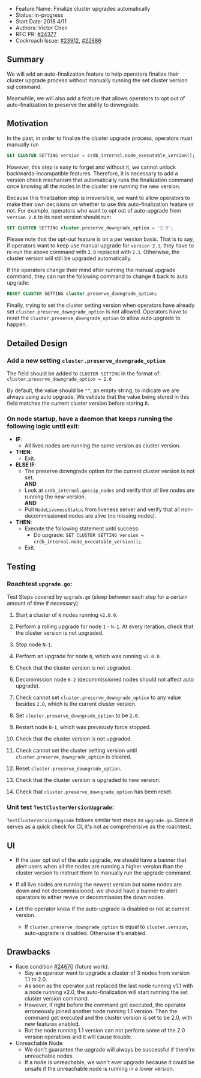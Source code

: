 - Feature Name: Finalize cluster upgrades automatically
- Status: in-progress
- Start Date: 2018 4/11
- Authors: Victor Chen
- RFC PR: [#24377](https://github.com/cockroachdb/cockroach/pull/24377)
- Cockroach Issue:
[#23912](https://github.com/cockroachdb/cockroach/issues/23912),
[#22686](https://github.com/cockroachdb/cockroach/issues/22686)

## Summary

We will add an auto-finalization feature to help operators finalize their
cluster upgrade process without manually running the set cluster version sql
command.

Meanwhile, we will also add a feature that allows operators to opt out of
auto-finalization to preserve the ability to downgrade.


## Motivation
In the past, in order to finalize the cluster upgrade process, operators must
manually run

```sql
SET CLUSTER SETTING version = crdb_internal.node_executable_version();
```

However, this step is easy to forget and without it, we cannot unlock
backwards-incompatible features. Therefore, it is necessary to add a version
check mechanism that automatically runs the finalization command once knowing
all the nodes in the cluster are running the new version.

Because this finalization step is irreversible, we want to allow
operators to make their own decisions on whether to use this auto-finalization
feature or not. For example, operators who want to opt out of auto-upgrade from
`version 2.0` to its next version should run:

```sql
SET CLUSTER SETTING cluster.preserve_downgrade_option = '2.0';
```

Please note that the opt-out feature is on a per version basis. That is to say,
if operators want to keep use manual upgrade for `version 2.1`, they have to
re-run the above command with `2.0` replaced with `2.1`. Otherwise, the cluster
version will still be upgraded automatically.

If the operators change their mind after running the manual upgrade command,
they can run the following command to change it back to auto upgrade:

```sql
RESET CLUSTER SETTING cluster.preserve_downgrade_option;
```

Finally, trying to set the cluster setting version when operators have already
set `cluster.preserve_downgrade_option` is not allowed. Operators have to reset
the `cluster.preserve_downgrade_option` to allow auto upgrade to happen.


## Detailed Design

### Add a new setting `cluster.preserve_downgrade_option`

The field should be added to `CLUSTER SETTING` in the format of:
`cluster.preserve_downgrade_option = 2.0`

By default, the value should be `""`, an empty string, to indicate we are always
using auto upgrade. We validate that the value being stored in this field matches
the current cluster version before storing it.

### On node startup, have a daemon that keeps running the following logic until exit:

- **IF**:
  - All lives nodes are running the same version as cluster version.
- **THEN**:
  - Exit.
- **ELSE IF**:
  - The preserve downgrade option for the current cluster version is not set.
  <br>**AND**
  - Look at `crdb_internal.gossip_nodes` and verify that all live nodes are
  running the new version.
  <br>**AND**
  - Pull `NodeLivenessStatus` from liveness server and verify that all
  non-decommissioned nodes are alive (no missing nodes).
- **THEN**:
  - Execute the following statement until success:
      - Do upgrade: `SET CLUSTER SETTING version = crdb_internal.node_executable_version();`.
  - Exit.


## Testing

### Roachtest `upgrade.go`:

Test Steps covered by `upgrade.go`
(sleep between each step for a certain amount of time if necessary):

1. Start a cluster of `N` nodes running `v2.0.0`.

2. Perform a rolling upgrade for node `1` - `N-1`. At every iteration, check
that the cluster version is not upgraded.

3. Stop node `N-1`.

4. Perform an upgrade for node `N`, which was running `v2.0.0`.

5. Check that the cluster version is not upgraded.

6. Decommission node `N-2` (decommissioned nodes should not affect auto upgrade).

7. Check cannot set `cluster.preserve_downgrade_option` to any value besides
`2.0`, which is the current cluster version.

8. Set `cluster.preserve_downgrade_option` to be `2.0`.

9. Restart node `N-1`, which was previously force stopped.

10. Check that the cluster version is not upgraded.

11. Check cannot set the cluster setting version until `cluster.preserve_downgrade_option`
is cleared.

12. Reset `cluster.preserve_downgrade_option`.

13. Check that the cluster version is upgraded to new version.

14. Check that `cluster.preserve_downgrade_option` has been reset.

### Unit test `TestClusterVersionUpgrade`:

`TestClusterVersionUpgrade` follows similar test steps as `upgrade.go`. Since 
it serves as a quick check for CI, it's not as comprehensive as the roachtest.


## UI
- If the user opt out of the auto upgrade, we should have a banner that alert
users when all the nodes are running a higher version than the cluster version
to instruct them to manually run the upgrade command.

- If all live nodes are running the newest version but some nodes are down and
not decommissioned, we should have a banner to alert operators to either revive
or decommission the down nodes.

- Let the operator know if the auto-upgrade is disabled or not at current version.
  - If `cluster.preserve_downgrade_option` is equal to `cluster.version`,
  auto-upgrade is disabled. Otherwise it's enabled.


## Drawbacks
- Race condition
[#24670](https://github.com/cockroachdb/cockroach/issues/24670) (future work):
  - Say an operator want to upgrade a cluster of 3 nodes from version 1.1 to
  2.0.
  - As soon as the operator just replaced the last node running v1.1 with a
  node running v2.0, the auto-finalization will start running the set cluster
  version command.
  - However, if right before the command get executed, the operator erroneously
  joined another node running 1.1 version. Then the command get executed and
  the cluster version is set to be 2.0, with new features enabled.
  - But the node running 1.1 version can not perform some of the 2.0 version
  operations and it will cause trouble.
- Unreachable Node:
  - We don't guarantee the upgrade will always be successful if there're
  unreachable nodes.
  - If a node is unreachable, we won't ever upgrade because it could be unsafe
  if the unreachable node is running in a lower version.

